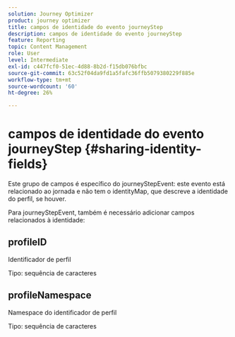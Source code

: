 ```yaml
---
solution: Journey Optimizer
product: journey optimizer
title: campos de identidade do evento journeyStep
description: campos de identidade do evento journeyStep
feature: Reporting
topic: Content Management
role: User
level: Intermediate
exl-id: c447fcf0-51ec-4d88-8b2d-f15db076bfbc
source-git-commit: 63c52f04da9fd1a5fafc36ffb5079380229f885e
workflow-type: tm+mt
source-wordcount: '60'
ht-degree: 26%

---
```


# campos de identidade do evento journeyStep {#sharing-identity-fields}

Este grupo de campos é específico do journeyStepEvent: este evento está relacionado ao jornada e não tem o identityMap, que descreve a identidade do perfil, se houver.

Para journeyStepEvent, também é necessário adicionar campos relacionados à identidade:

## profileID

Identificador de perfil

Tipo: sequência de caracteres

## profileNamespace

Namespace do identificador de perfil

Tipo: sequência de caracteres
